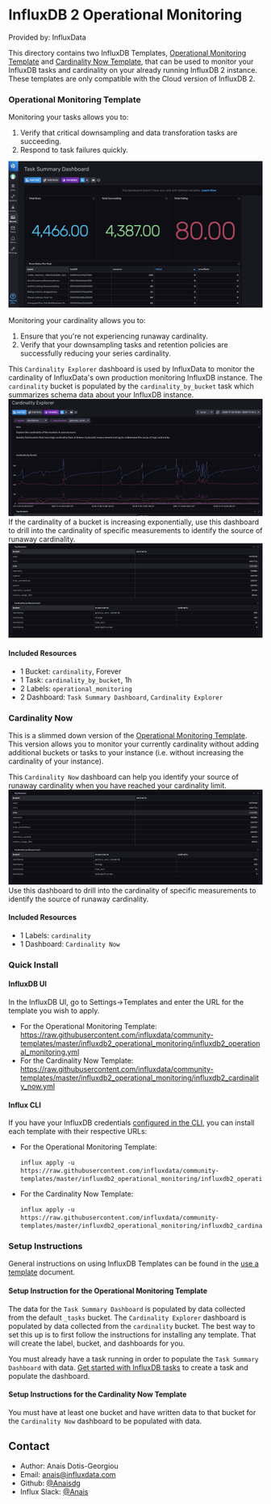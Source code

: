 # InfluxDB 2 Operational Monitoring

Provided by: InfluxData

This directory contains two InfluxDB Templates, [Operational Monitoring Template](./influxdb2_operational_monitoring.yml) and [Cardinality Now Template](./influxdb2_cardinality_now.yml), that can be used to monitor your InfluxDB tasks and cardinality on your already running InfluxDB 2 instance. These templates are only compatible with the Cloud version of InfluxDB 2.

### Operational Monitoring Template

Monitoring your tasks allows you to:
1) Verify that critical downsampling and data transforation tasks are succeeding. 
2) Respond to task failures quickly. 

![Task Summary Dashboard Screenshot](img/task-summary-dashboard.png)

Monitoring your cardinality allows you to: 
1) Ensure that you're not experiencing runaway cardinality.
2) Verify that your downsampling tasks and retention policies are successfully reducing your series cardinality. 

This `Cardinality Explorer` dashboard is used by InfluxData to monitor the cardinality of InfluxData's own production monitoring InfluxDB instance.  The `cardinality` bucket is populated by the `cardinality_by_bucket` task which summarizes schema data about your InfluxDB instance. 
![Cardinality Explorer Screenshot](img/cardinality-explorer-dashboard1.png)
If the cardinality of a bucket is increasing exponentially, use this dashboard to drill into the cardinality of specific measurements to identify the source of runaway cardinality. 
![Cardinality Explorer Screenshot](img/cardinality-explorer-dashboard2.png)

#### Included Resources

  - 1 Bucket: `cardinality`, Forever
  - 1 Task: `cardinality_by_bucket`, 1h
  - 2 Labels: `operational_monitoring` 
  - 2 Dashboard: `Task Summary Dashboard`, `Cardinality Explorer`

### Cardinality Now 

This is a slimmed down version of the [Operational Monitoring Template](../influxdb2_operational_monitoring). This version allows you to monitor your currently cardinality without adding additional buckets or tasks to your instance (i.e. without increasing the cardinality of your instance). 

This `Cardinality Now` dashboard can help you identify your source of runaway cardinality when you have reached your cardinality limit.
![Cardinality Explorer Screenshot](img/cardinality-explorer-dashboard2.png)
Use this dashboard to drill into the cardinality of specific measurements to identify the source of runaway cardinality. 

#### Included Resources
  - 1 Labels: `cardinality` 
  - 1 Dashboard: `Cardinality Now`

### Quick Install

#### InfluxDB UI

In the InfluxDB UI, go to Settings->Templates and enter the URL for the template you wish to apply.
- For the Operational Monitoring Template: https://raw.githubusercontent.com/influxdata/community-templates/master/influxdb2_operational_monitoring/influxdb2_operational_monitoring.yml
- For the Cardinality Now Template: https://raw.githubusercontent.com/influxdata/community-templates/master/influxdb2_operational_monitoring/influxdb2_cardinality_now.yml

#### Influx CLI
If you have your InfluxDB credentials [configured in the CLI](https://v2.docs.influxdata.com/v2.0/reference/cli/influx/config/), you can install each template with their respective URLs:
- For the Operational Monitoring Template:
  ```
  influx apply -u https://raw.githubusercontent.com/influxdata/community-templates/master/influxdb2_operational_monitoring/influxdb2_operational_monitoring.yml
  ```
- For the Cardinality Now Template:
  ```
  influx apply -u https://raw.githubusercontent.com/influxdata/community-templates/master/influxdb2_operational_monitoring/influxdb2_cardinality_now.yml
  ```
### Setup Instructions

  General instructions on using InfluxDB Templates can be found in the [use a template](../docs/use_a_template.md) document.

#### Setup Instruction for the Operational Monitoring Template

  The data for the `Task Summary Dashboard` is populated by data collected from the default `_tasks` bucket. The `Cardinality Explorer` dashboard is populated by data collected from the `cardinality` bucket. The best way to set this up is to first follow the instructions for installing any template. That will create the label, bucket, and dashboards for you.

  You must already have a task running in order to populate the `Task Summary Dashboard` with data. [Get started with InfluxDB tasks](https://docs.influxdata.com/influxdb/v2.0/process-data/get-started/) to create a task and populate the dashboard.  

#### Setup Instructions for the Cardinality Now Template 

 You must have at least one bucket and have written data to that bucket for the `Cardinality Now` dashboard to be populated with data.  


## Contact

- Author: Anais Dotis-Georgiou
- Email: anais@influxdata.com
- Github: [@Anaisdg](https://github.com/Anaisdg)
- Influx Slack: [@Anais](https://influxdata.com/slack)



